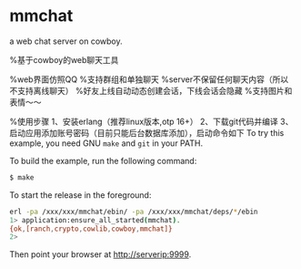 mmchat
=================
a web chat server on cowboy.

%基于cowboy的web聊天工具

%web界面仿照QQ
%支持群组和单独聊天
%server不保留任何聊天内容（所以不支持离线聊天）
%好友上线自动动态创建会话，下线会话会隐藏
%支持图片和表情～～

%使用步骤
1、安装erlang（推荐linux版本,otp 16+）
2、下载git代码并编译
3、启动应用添加账号密码（目前只能后台数据库添加），启动命令如下
To try this example, you need GNU `make` and `git` in your PATH.

To build the example, run the following command:

``` bash
$ make
```

To start the release in the foreground:

``` bash
erl -pa /xxx/xxx/mmchat/ebin/ -pa /xxx/xxx/mmchat/deps/*/ebin
1> application:ensure_all_started(mmchat).
{ok,[ranch,crypto,cowlib,cowboy,mmchat]}
2> 
```

Then point your browser at [http://serverip:9999](http://localhost:9999).
